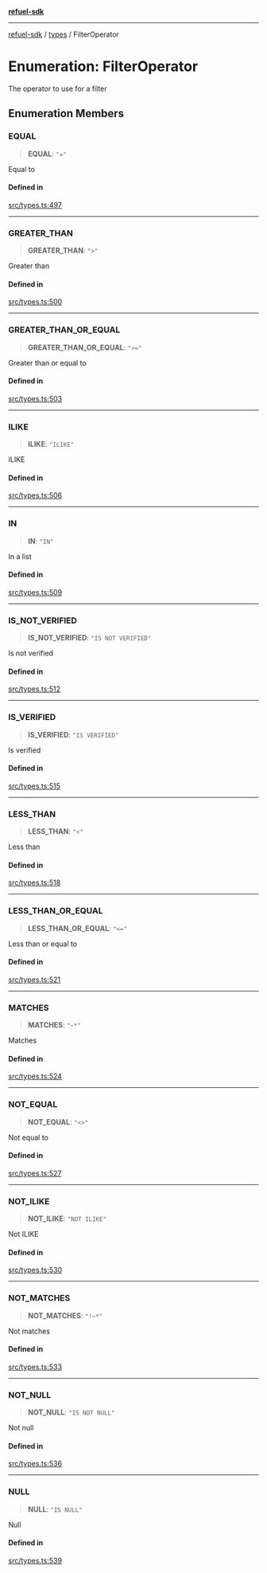 [**refuel-sdk**](../../README.md)

***

[refuel-sdk](../../modules.md) / [types](../README.md) / FilterOperator

# Enumeration: FilterOperator

The operator to use for a filter

## Enumeration Members

### EQUAL

> **EQUAL**: `"="`

Equal to

#### Defined in

[src/types.ts:497](https://github.com/refuel-ai/refuel-sdk/blob/d0bf0a37e69cf6e99e0c214ac03b050c5c5d48a2/src/types.ts#L497)

***

### GREATER\_THAN

> **GREATER\_THAN**: `">"`

Greater than

#### Defined in

[src/types.ts:500](https://github.com/refuel-ai/refuel-sdk/blob/d0bf0a37e69cf6e99e0c214ac03b050c5c5d48a2/src/types.ts#L500)

***

### GREATER\_THAN\_OR\_EQUAL

> **GREATER\_THAN\_OR\_EQUAL**: `">="`

Greater than or equal to

#### Defined in

[src/types.ts:503](https://github.com/refuel-ai/refuel-sdk/blob/d0bf0a37e69cf6e99e0c214ac03b050c5c5d48a2/src/types.ts#L503)

***

### ILIKE

> **ILIKE**: `"ILIKE"`

ILIKE

#### Defined in

[src/types.ts:506](https://github.com/refuel-ai/refuel-sdk/blob/d0bf0a37e69cf6e99e0c214ac03b050c5c5d48a2/src/types.ts#L506)

***

### IN

> **IN**: `"IN"`

In a list

#### Defined in

[src/types.ts:509](https://github.com/refuel-ai/refuel-sdk/blob/d0bf0a37e69cf6e99e0c214ac03b050c5c5d48a2/src/types.ts#L509)

***

### IS\_NOT\_VERIFIED

> **IS\_NOT\_VERIFIED**: `"IS NOT VERIFIED"`

Is not verified

#### Defined in

[src/types.ts:512](https://github.com/refuel-ai/refuel-sdk/blob/d0bf0a37e69cf6e99e0c214ac03b050c5c5d48a2/src/types.ts#L512)

***

### IS\_VERIFIED

> **IS\_VERIFIED**: `"IS VERIFIED"`

Is verified

#### Defined in

[src/types.ts:515](https://github.com/refuel-ai/refuel-sdk/blob/d0bf0a37e69cf6e99e0c214ac03b050c5c5d48a2/src/types.ts#L515)

***

### LESS\_THAN

> **LESS\_THAN**: `"<"`

Less than

#### Defined in

[src/types.ts:518](https://github.com/refuel-ai/refuel-sdk/blob/d0bf0a37e69cf6e99e0c214ac03b050c5c5d48a2/src/types.ts#L518)

***

### LESS\_THAN\_OR\_EQUAL

> **LESS\_THAN\_OR\_EQUAL**: `"<="`

Less than or equal to

#### Defined in

[src/types.ts:521](https://github.com/refuel-ai/refuel-sdk/blob/d0bf0a37e69cf6e99e0c214ac03b050c5c5d48a2/src/types.ts#L521)

***

### MATCHES

> **MATCHES**: `"~*"`

Matches

#### Defined in

[src/types.ts:524](https://github.com/refuel-ai/refuel-sdk/blob/d0bf0a37e69cf6e99e0c214ac03b050c5c5d48a2/src/types.ts#L524)

***

### NOT\_EQUAL

> **NOT\_EQUAL**: `"<>"`

Not equal to

#### Defined in

[src/types.ts:527](https://github.com/refuel-ai/refuel-sdk/blob/d0bf0a37e69cf6e99e0c214ac03b050c5c5d48a2/src/types.ts#L527)

***

### NOT\_ILIKE

> **NOT\_ILIKE**: `"NOT ILIKE"`

Not ILIKE

#### Defined in

[src/types.ts:530](https://github.com/refuel-ai/refuel-sdk/blob/d0bf0a37e69cf6e99e0c214ac03b050c5c5d48a2/src/types.ts#L530)

***

### NOT\_MATCHES

> **NOT\_MATCHES**: `"!~*"`

Not matches

#### Defined in

[src/types.ts:533](https://github.com/refuel-ai/refuel-sdk/blob/d0bf0a37e69cf6e99e0c214ac03b050c5c5d48a2/src/types.ts#L533)

***

### NOT\_NULL

> **NOT\_NULL**: `"IS NOT NULL"`

Not null

#### Defined in

[src/types.ts:536](https://github.com/refuel-ai/refuel-sdk/blob/d0bf0a37e69cf6e99e0c214ac03b050c5c5d48a2/src/types.ts#L536)

***

### NULL

> **NULL**: `"IS NULL"`

Null

#### Defined in

[src/types.ts:539](https://github.com/refuel-ai/refuel-sdk/blob/d0bf0a37e69cf6e99e0c214ac03b050c5c5d48a2/src/types.ts#L539)
